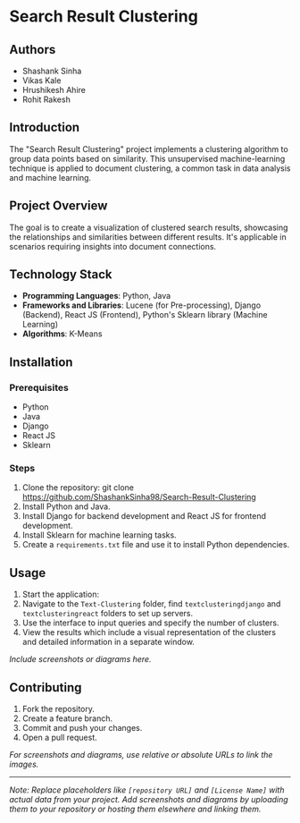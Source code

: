 # Search Result Clustering

## Authors
- Shashank Sinha
- Vikas Kale
- Hrushikesh Ahire
- Rohit Rakesh

## Introduction
The "Search Result Clustering" project implements a clustering algorithm to group data points based on similarity. This unsupervised machine-learning technique is applied to document clustering, a common task in data analysis and machine learning.

## Project Overview
The goal is to create a visualization of clustered search results, showcasing the relationships and similarities between different results. It's applicable in scenarios requiring insights into document connections.

## Technology Stack
- **Programming Languages**: Python, Java
- **Frameworks and Libraries**: Lucene (for Pre-processing), Django (Backend), React JS (Frontend), Python's Sklearn library (Machine Learning)
- **Algorithms**: K-Means

## Installation
### Prerequisites
- Python
- Java
- Django
- React JS
- Sklearn

### Steps
1. Clone the repository: git clone https://github.com/ShashankSinha98/Search-Result-Clustering
2. Install Python and Java.
3. Install Django for backend development and React JS for frontend development.
4. Install Sklearn for machine learning tasks.
5. Create a `requirements.txt` file and use it to install Python dependencies.

## Usage
1. Start the application:
2. Navigate to the `Text-Clustering` folder, find `textclusteringdjango` and `textclusteringreact` folders to set up servers.
3. Use the interface to input queries and specify the number of clusters.
4. View the results which include a visual representation of the clusters and detailed information in a separate window.

*Include screenshots or diagrams here.*

## Contributing
1. Fork the repository.
2. Create a feature branch.
3. Commit and push your changes.
4. Open a pull request.


*For screenshots and diagrams, use relative or absolute URLs to link the images.*

---

*Note: Replace placeholders like `[repository URL]` and `[License Name]` with actual data from your project. Add screenshots and diagrams by uploading them to your repository or hosting them elsewhere and linking them.*
